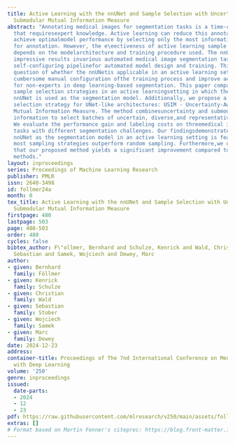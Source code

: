 ```yaml
---
title: Active Learning with the nnUNet and Sample Selection with Uncertainty-Aware
  Submodular Mutual Information Measure
abstract: "Annotating medical images for segmentation tasks is a time-consuming process
  that requiresexpert knowledge. Active learning can reduce this annotation cost and
  achieve optimalmodel performance by selecting only the most informative samples
  for annotation. However, the e\eectiveness of active learning sample selection strategies
  depends on the modelarchitecture and training procedure used. The nnUNet has achieved
  impressive results invarious automated medical image segmentation tasks due to its
  self-configuring pipelinefor automated model design and training. This raises the
  question of whether the nnUNetis applicable in an active learning setting to avoid
  cumbersome manual configuration ofthe training process and improve accessibility
  for non-experts in deep learning-based segmentation. This paper compares various
  sample selection strategies in an active learningsetting in which the self-configuring
  nnUNet is used as the segmentation model. Additionally, we propose a new sample
  selection strategy for UNet-like architectures: USIM - Uncertainty-Aware Submodular
  Mutual Information Measure. The method combinesuncertainty and submodular mutual
  information to select batches of uncertain, diverse,and representative samples.
  We evaluate the performance gain and labeling costs on threemedical image segmentation
  tasks with different segmentation challenges. Our findingsdemonstrate that utilizing
  nnUNet as the segmentation model in an active learning setting is feasible, and
  most sampling strategies outperform random sampling. Furthermore,we demonstrate
  that our proposed method yields a significant improvement compared toexisting baseline
  methods."
layout: inproceedings
series: Proceedings of Machine Learning Research
publisher: PMLR
issn: 2640-3498
id: follmer24a
month: 0
tex_title: Active Learning with the nnUNet and Sample Selection with Uncertainty-Aware
  Submodular Mutual Information Measure
firstpage: 480
lastpage: 503
page: 480-503
order: 480
cycles: false
bibtex_author: F\"ollmer, Bernhard and Schulze, Kenrick and Wald, Christian and Stober,
  Sebastian and Samek, Wojciech and Dewey, Marc
author:
- given: Bernhard
  family: Föllmer
- given: Kenrick
  family: Schulze
- given: Christian
  family: Wald
- given: Sebastian
  family: Stober
- given: Wojciech
  family: Samek
- given: Marc
  family: Dewey
date: 2024-12-23
address:
container-title: Proceedings of The 7nd International Conference on Medical Imaging
  with Deep Learning
volume: '250'
genre: inproceedings
issued:
  date-parts:
  - 2024
  - 12
  - 23
pdf: https://raw.githubusercontent.com/mlresearch/v250/main/assets/follmer24a/follmer24a.pdf
extras: []
# Format based on Martin Fenner's citeproc: https://blog.front-matter.io/posts/citeproc-yaml-for-bibliographies/
---
```

